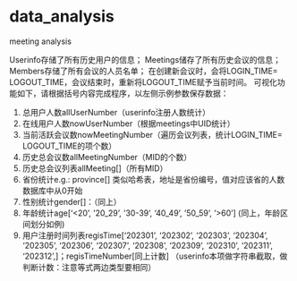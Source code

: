 # data_analysis
meeting analysis


Userinfo存储了所有历史用户的信息；
Meetings储存了所有历史会议的信息；
Members存储了所有会议的人员名单；
在创建新会议时，会将LOGIN_TIME= LOGOUT_TIME，会议结束时，重新将LOGOUT_TIME赋予当前时间。
可视化功能如下，请根据括号内容完成程序，以左侧示例参数保存数据：
   1.	总用户人数allUserNumber（userinfo注册人数统计）
   2.	在线用户人数nowUserNumber（根据meetings中UID统计）
   3.	当前活跃会议数nowMeetingNumber（遍历会议列表，统计LOGIN_TIME= LOGOUT_TIME的项个数）
   4.	历史总会议数allMeetingNumber（MID的个数）
   5.	历史总会议列表allMeeting[]（所有MID）
   6.	省份统计e.g.: province[]  类似哈希表，地址是省份编号，值对应该省的人数  数据库中从0开始
   7.	性别统计gender[]：（同上）
   8.	年龄统计age[‘<20’, ’20_29’, ’30-39’, ‘40_49’, ’50_59’, ’>60’] (同上，年龄区间划分如例)
   9.	用户注册时间列表regisTime[‘202301’, ‘202302’, ‘202303’, ‘202304’, ‘202305’, ‘202306’, ‘202307’, ‘202308’, ‘202309’, ‘202310’, ‘202311’, ‘202312’,]；regisTimeNumber[同上计数] （userinfo本项做字符串截取，做判断计数：注意等式两边类型要相同）
